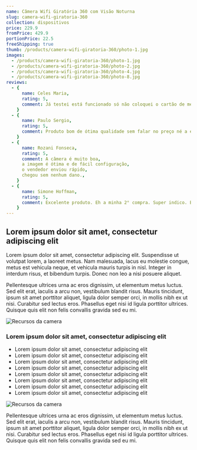 ```yaml
---
name: Câmera Wifi Giratória 360 com Visão Noturna
slug: camera-wifi-giratoria-360
collection: dispositivos
price: 229.9
fromPrice: 429.9
portionPrice: 22.5
freeShipping: true
thumb: /products/camera-wifi-giratoria-360/photo-1.jpg
images:
  - /products/camera-wifi-giratoria-360/photo-1.jpg
  - /products/camera-wifi-giratoria-360/photo-2.jpg
  - /products/camera-wifi-giratoria-360/photo-4.jpg
  - /products/camera-wifi-giratoria-360/photo-8.jpg
reviews:
  - {
      name: Celes Maria,
      rating: 5,
      comment: Já testei está funcionado só não coloquei o cartão de memoria ainda mas parece tudo ok obrigada ao vendedor recomendo o produto.,
    }
  - {
      name: Paulo Sergio,
      rating: 5,
      comment: Produto bom de ótima qualidade sem falar no preço né a entrega foi super rápida bem embalado gostei muito se der tudo certo vou comprar outras!,
    }
  - {
      name: Rozani Fonseca,
      rating: 5,
      comment: A câmera é muito boa,
      a imagem é ótima e de fácil configuração,
      o vendedor enviou rápido,
      chegou sem nenhum dano.,
    }
  - {
      name: Simone Hoffman,
      rating: 5,
      comment: Excelente produto. Eh a minha 2° compra. Super indico. Bem embalado.,
    }
---
```


## Lorem ipsum dolor sit amet, consectetur adipiscing elit

Lorem ipsum dolor sit amet, consectetur adipiscing elit. Suspendisse ut volutpat lorem, a laoreet metus. Nam malesuada, lacus eu molestie congue, metus est vehicula neque, et vehicula mauris turpis in nisl. Integer in interdum risus, et bibendum turpis. Donec non leo a nisi posuere aliquet.

Pellentesque ultrices urna ac eros dignissim, ut elementum metus luctus. Sed elit erat, iaculis a arcu non, vestibulum blandit risus. Mauris tincidunt, ipsum sit amet porttitor aliquet, ligula dolor semper orci, in mollis nibh ex ut nisi. Curabitur sed lectus eros. Phasellus eget nisi id ligula porttitor ultrices. Quisque quis elit non felis convallis gravida sed eu mi.

![Recursos da camera](/products/camera-wifi-giratoria-360/photo-8.jpg)

### Lorem ipsum dolor sit amet, consectetur adipiscing elit

- Lorem ipsum dolor sit amet, consectetur adipiscing elit
- Lorem ipsum dolor sit amet, consectetur adipiscing elit
- Lorem ipsum dolor sit amet, consectetur adipiscing elit
- Lorem ipsum dolor sit amet, consectetur adipiscing elit
- Lorem ipsum dolor sit amet, consectetur adipiscing elit
- Lorem ipsum dolor sit amet, consectetur adipiscing elit
- Lorem ipsum dolor sit amet, consectetur adipiscing elit
- Lorem ipsum dolor sit amet, consectetur adipiscing elit

![Recursos da camera](/products/camera-wifi-giratoria-360/photo-3.jpg)

Pellentesque ultrices urna ac eros dignissim, ut elementum metus luctus. Sed elit erat, iaculis a arcu non, vestibulum blandit risus. Mauris tincidunt, ipsum sit amet porttitor aliquet, ligula dolor semper orci, in mollis nibh ex ut nisi. Curabitur sed lectus eros. Phasellus eget nisi id ligula porttitor ultrices. Quisque quis elit non felis convallis gravida sed eu mi.
